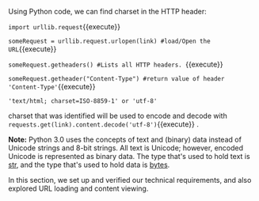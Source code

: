 Using Python code, we can find charset in the HTTP header:

`import urllib.request`{{execute}}

`someRequest = urllib.request.urlopen(link) #load/Open the URL`{{execute}} 

`someRequest.getheaders() #Lists all HTTP headers. `{{execute}} 

`someRequest.getheader("Content-Type") #return value of header 'Content-Type'`{{execute}} 

```
'text/html; charset=ISO-8859-1' or 'utf-8'
```

charset that was identified will be used to encode and decode with `requests.get(link).content.decode('utf-8')`{{execute}} .

**Note:** Python 3.0 uses the concepts of text and (binary) data instead of Unicode strings and 8-bit strings. All text is Unicode; however, encoded Unicode is represented as binary data. The type that's used to hold text is [str](https://docs.python.org/3/library/stdtypes.html#str), and the type that's used to hold data is [bytes](https://docs.python.org/3/library/stdtypes.html#bytes).

In this section, we set up and verified our technical requirements, and also explored URL loading and content viewing.